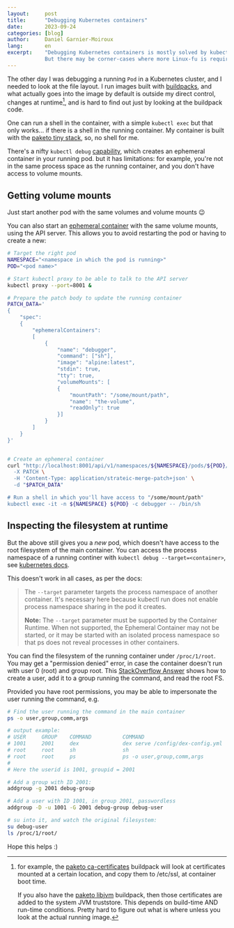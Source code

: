 ```yaml
---
layout:     post
title:      "Debugging Kubernetes containers"
date:       2023-09-24
categories: [blog]
author:     Daniel Garnier-Moiroux
lang:       en
excerpt:    "Debugging Kubernetes containers is mostly solved by kubectl debug.
            But there may be corner-cases where more Linux-fu is required."
---
```


The other day I was debugging a running `Pod` in a Kubernetes cluster, and I needed to look at the
file layout. I run images built with [buildpacks](https://buildpacks.io/), and what actually goes
into the image by default is outside my direct control, changes at runtime[^1], and is hard to find out
just by looking at the buildpack code.

One can run a shell in the container, with a simple `kubectl exec` but that only works... if there
is a shell in the running container. My container is built with the
[paketo tiny stack](https://github.com/paketo-buildpacks/jammy-tiny-stack), so, no shell for me.

There's a nifty `kubectl debug` [capability](https://kubernetes.io/docs/tasks/debug/debug-application/debug-running-pod/),
which creates an ephemeral container in your running pod. but it has limitations: for example,
you're not in the same process space as the running container, and you don't have access to volume
mounts.


## Getting volume mounts

Just start another pod with the same volumes and volume mounts 😉

You can also start an [ephemeral container](https://kubernetes.io/docs/concepts/workloads/pods/ephemeral-containers/)
with the same volume mounts, using the API server. This allows you to avoid restarting the pod or
having to create a new:

```bash
# Target the right pod
NAMESPACE="<namespace in which the pod is running>"
POD="<pod name>"

# Start kubectl proxy to be able to talk to the API server
kubectl proxy --port=8001 &

# Prepare the patch body to update the running container
PATCH_DATA='
{
    "spec":
    {
        "ephemeralContainers":
        [
            {
                "name": "debugger",
                "command": ["sh"],
                "image": "alpine:latest",
                "stdin": true,
                "tty": true,
                "volumeMounts": [
                {
                    "mountPath": "/some/mount/path",
                    "name": "the-volume",
                    "readOnly": true
                }]
            }
        ]
    }
}'


# Create an ephemeral container
curl "http://localhost:8001/api/v1/namespaces/${NAMESPACE}/pods/${POD}/ephemeralcontainers \
  -X PATCH \
  -H 'Content-Type: application/strateic-merge-patch+json' \
  -d "$PATCH_DATA"

# Run a shell in which you'll have access to "/some/mount/path"
kubectl exec -it -n ${NAMESPACE} ${POD} -c debugger -- /bin/sh
```

## Inspecting the filesystem at runtime

But the above still gives you a _new_ pod, which doesn't have access to the root filesystem of the
main container. You can access the process namespace of a running continer with `kubectl debug
--target=<container>`, see [kubernetes docs](https://kubernetes.io/docs/tasks/debug/debug-application/debug-running-pod/#ephemeral-container-example).

This doesn't work in all cases, as per the docs:

> The `--target` parameter targets the process namespace of another container.
> It's necessary here because kubectl run does not enable process namespace sharing in the pod it
> creates.
>
> **Note:** The `--target` parameter must be supported by the Container Runtime. When not supported,
> the Ephemeral Container may not be started, or it may be started with an isolated process 
> namespace so that ps does not reveal processes in other containers.


You can find the filesystem of the running container under `/proc/1/root`. You may get a "permission
denied" error, in case the container doesn't run with user 0 (root) and group root. This
[StackOverflow Answer](https://stackoverflow.com/questions/73355970/how-to-get-access-to-filesystem-with-kubectl-debug-ephemeral-containers)
shows how to create a user, add it to a group running the command, and read the root FS.

Provided you have root permissions, you may be able to impersonate the user running the command,
e.g.

```bash
# Find the user running the command in the main container
ps -o user,group,comm,args

# output example:
# USER     GROUP    COMMAND          COMMAND
# 1001     2001     dex              dex serve /config/dex-config.yml
# root     root     sh               sh
# root     root     ps               ps -o user,group,comm,args
#
# Here the userid is 1001, groupid = 2001

# Add a group with ID 2001:
addgroup -g 2001 debug-group

# Add a user with ID 1001, in group 2001, passwordless
addgroup -D -u 1001 -G 2001 debug-group debug-user

# su into it, and watch the original filesystem:
su debug-user
ls /proc/1/root/
```

Hope this helps :)

[^1]: for example, the [paketo ca-certificates](https://github.com/paketo-buildpacks/ca-certificates)
      buildpack will look at certificates mounted at a certain location, and copy them to /etc/ssl,
      at container boot time.

      If you also have the [paketo libjvm](https://github.com/paketo-buildpacks/libjvm) buildpack,
      then those certificates are added to the system JVM truststore. This depends on build-time AND
      run-time conditions. Pretty hard to figure out what is where unless you look at the actual
      running image.


